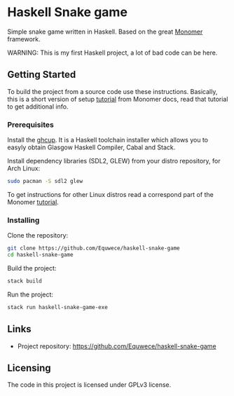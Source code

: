 # Haskell Snake game

Simple snake game written in Haskell. Based on the great [Monomer](https://github.com/fjvallarino/monomer) framework.

WARNING: This is my first Haskell project, a lot of bad code can be here.

## Getting Started

To build the project from a source code use these instructions. Basically, this is a short version of setup [tutorial](https://github.com/fjvallarino/monomer/blob/main/docs/tutorials/00-setup.md) from Monomer docs, read that tutorial to get additional info.

### Prerequisites

Install the [ghcup](https://www.haskell.org/ghcup). It is a Haskell toolchain installer which allows you to easyly obtain Glasgow Haskell Compiler, Cabal and Stack.

Install dependency libraries (SDL2, GLEW) from your distro repository, for Arch Linux:

```bash
sudo pacman -S sdl2 glew
```

To get instructions for other Linux distros read a correspond part of the Monomer [tutorial](https://github.com/fjvallarino/monomer/blob/main/docs/tutorials/00-setup.md#libraries-sdl2-and-glew).

### Installing

Clone the repository:
```bash
git clone https://github.com/Equwece/haskell-snake-game
cd haskell-snake-game
```

Build the project:
```bash
stack build
```

Run the project:
```bash
stack run haskell-snake-game-exe
```

## Links

- Project repository: https://github.com/Equwece/haskell-snake-game

## Licensing

The code in this project is licensed under GPLv3 license.

